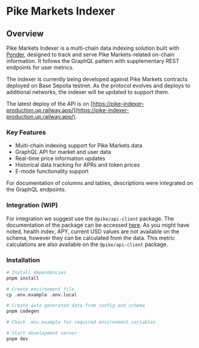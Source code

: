 # Pike Markets Indexer

## Overview

Pike Markets Indexer is a multi-chain data indexing solution built with [Ponder](https://ponder.sh/), designed to track and serve Pike Markets-related on-chain information. It follows the GraphQL pattern with supplementary REST endpoints for user metrics.

The indexer is currently being developed against Pike Markets contracts deployed on Base Sepolia testnet. As the protocol evolves and deploys to additional networks, the indexer will be updated to support them.

The latest deploy of the API is on [https://pike-indexer-production.up.railway.app/](https://pike-indexer-production.up.railway.app/).

### Key Features

- Multi-chain indexing support for Pike Markets data
- GraphQL API for market and user data
- Real-time price information updates
- Historical data tracking for APRs and token prices
- E-mode functionality support

For documentation of columns and tables, descriptions were integrated on the GraphQL endpoints.

### Integration (WIP)

For integration we suggest use the `@pike/api-client` package. The documentation of the package can be accessed [here](../api-client/README.md). As you might have noted, health index, APY, current USD values are not available on the schema, however they can be calculated from the data. This metric calculations are also available on the `@pike/api-client` package.

### Installation

```bash
# Install dependencies
pnpm install

# Create environment file
cp .env.example .env.local

# Create auto generated data from config and schema
pnpm codegen

# Check .env.example for required environment variables

# Start development server
pnpm dev
```

